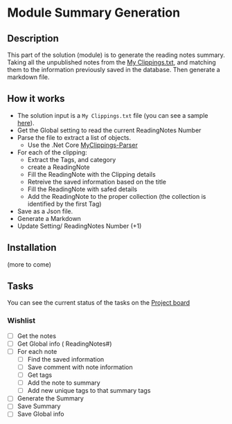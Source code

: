 # Module Summary Generation

## Description

This part of the solution (module) is to generate the reading notes summary. Taking all the unpublished notes from the [My Clippings.txt](data/My%20Clippings.txt), and matching them to the  information previously saved in the database. Then generate a markdown file.

## How it works

- The solution input is a `My Clippings.txt` file (you can see a sample [here](data/My%20Clippings.txt)).
- Get the Global setting to read the current ReadingNotes Number
- Parse the file to extract a list of objects.
    - Use the .Net Core [MyClippings-Parser](https://github.com/FBoucher/MyClippings-Parser)
- For each of the clipping:
    - Extract the Tags, and category
    - create a ReadingNote
    - Fill the ReadingNote with the Clipping details
    - Retreive the saved information based on the title
    - Fill the ReadingNote with safed details
    - Add the ReadingNote to the proper collection (the collection is identified by the first Tag)
- Save as a Json file.
- Generate a Markdown
- Update Setting/ ReadingNotes Number (+1)

## Installation

(more to come)

## Tasks

You can see the current status of the tasks on the [Project board](https://github.com/FBoucher/ReadingNotes/projects/3)

### Wishlist

- [ ] Get the notes
- [ ] Get Global info ( ReadingNotes#)
- [ ] For each note
  - [ ] Find the saved information
  - [ ] Save comment with note information
  - [ ] Get tags
  - [ ] Add the note to summary
  - [ ] Add new unique tags to that summary tags
- [ ] Generate the Summary
- [ ] Save Summary
- [ ] Save Global info

